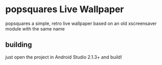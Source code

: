 # popsquares Live Wallpaper

popsquares a simple, retro live wallpaper based on an old xscreensaver module with the same name

## building 

just open the project in Android Studio 2.1.3+ and build!
